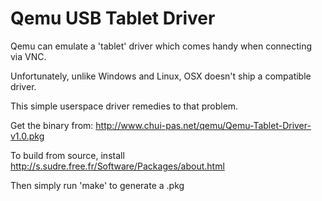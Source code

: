 Qemu USB Tablet Driver
======================

Qemu can emulate a 'tablet' driver which comes handy when connecting via VNC.

Unfortunately, unlike Windows and Linux, OSX doesn't ship a compatible driver.

This simple userspace driver remedies to that problem.

Get the binary from: http://www.chui-pas.net/qemu/Qemu-Tablet-Driver-v1.0.pkg

To build from source, install http://s.sudre.free.fr/Software/Packages/about.html

Then simply run 'make' to generate a .pkg
